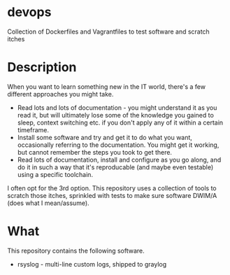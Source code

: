 # devops
Collection of Dockerfiles and Vagrantfiles to test software and scratch itches

# Description
When you want to learn something new in the IT world, there's a few different
approaches you might take.

* Read lots and lots of documentation - you might understand it as you read it,
  but will ultimately lose some of the knowledge you gained to sleep, context
  switching etc. if you don't apply any of it within a certain timeframe.
* Install some software and try and get it to do what you want, occasionally
  referring to the documentation. You might get it working, but cannot remember
  the steps you took to get there.
* Read lots of documentation, install and configure as you go along, and do it
  in such a way that it's reproducable (and maybe even testable) using a
  specific toolchain.

I often opt for the 3rd option. This repository uses a collection of tools to
scratch those itches, sprinkled with tests to make sure software DWIM/A (does
what I mean/assume).

# What
This repository contains the following software.

* rsyslog - multi-line custom logs, shipped to graylog

